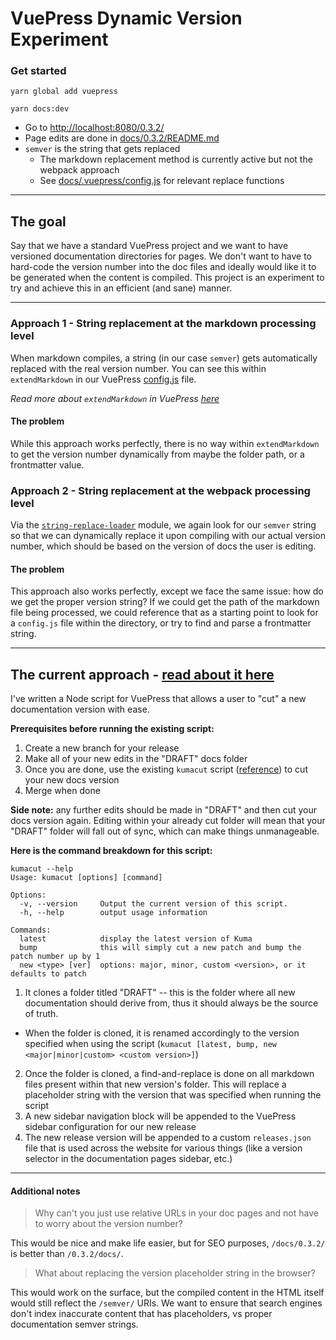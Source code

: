 # VuePress Dynamic Version Experiment

### Get started

```
yarn global add vuepress
```

```
yarn docs:dev
```

- Go to [http://localhost:8080/0.3.2/](http://localhost:8080/0.3.2/)
- Page edits are done in [docs/0.3.2/README.md](docs/0.3.2/README.md)
- `semver` is the string that gets replaced
  - The markdown replacement method is currently active but not the webpack approach
  - See [docs/.vuepress/config.js](docs/.vuepress/config.js) for relevant
    replace functions

---

## The goal
Say that we have a standard VuePress project and we want to have versioned
documentation directories for pages. We don't want to have to hard-code the
version number into the doc files and ideally would like it to be generated
when the content is compiled. This project is an experiment to try and achieve
this in an efficient (and sane) manner.

---

### Approach 1 - String replacement at the markdown processing level
When markdown compiles, a string (in our case `semver`) gets automatically
replaced with the real version number. You can see this within `extendMarkdown`
in our VuePress [config.js](docs/.vuepress/config.js) file.

*Read more about `extendMarkdown` in VuePress [here](https://vuepress.vuejs.org/config/#markdown-extendmarkdown)*

#### The problem
While this approach works perfectly, there is no way within `extendMarkdown` to
get the version number dynamically from maybe the folder path, or a frontmatter
value.

### Approach 2 - String replacement at the webpack processing level
Via the [`string-replace-loader`](https://github.com/Va1/string-replace-loader) 
module, we again look for our `semver` string so that we can dynamically replace
it upon compiling with our actual version number, which should be based on the 
version of docs the user is editing.

#### The problem
This approach also works perfectly, except we face the same issue: how do we get
the proper version string? If we could get the path of the markdown file being
processed, we could reference that as a starting point to look for a `config.js`
file within the directory, or try to find and parse a frontmatter string.

---

## The current approach - [read about it here](https://github.com/kong/kuma-website#cutting-a-new-release)
I've written a Node script for VuePress that allows a user to "cut" a new
documentation version with ease.

**Prerequisites before running the existing script:**

1. Create a new branch for your release
2. Make all of your new edits in the "DRAFT" docs folder
3. Once you are done, use the existing `kumacut` script ([reference](https://github.com/kong/kuma-website#cutting-a-new-release)) to cut your
new docs version
4. Merge when done

**Side note:** any further edits should be made in "DRAFT" and then cut your
docs version again. Editing within your already cut folder will mean that your
"DRAFT" folder will fall out of sync, which can make things unmanageable.

**Here is the command breakdown for this script:**
```
kumacut --help
Usage: kumacut [options] [command]

Options:
  -v, --version     Output the current version of this script.
  -h, --help        output usage information

Commands:
  latest            display the latest version of Kuma
  bump              this will simply cut a new patch and bump the patch number up by 1
  new <type> [ver]  options: major, minor, custom <version>, or it defaults to patch
```

1. It clones a folder titled "DRAFT" -- this is the folder where all new
documentation should derive from, thus it should always be the source of truth.
  - When the folder is cloned, it is renamed accordingly to the version specified
    when using the script (`kumacut [latest, bump, new <major|minor|custom> <custom version>]`)
2. Once the folder is cloned, a find-and-replace is done on all markdown files
present within that new version's folder. This will replace a placeholder string
with the version that was specified when running the script
3. A new sidebar navigation block will be appended to the VuePress sidebar
configuration for our new release
4. The new release version will be appended to a custom `releases.json` file that
is used across the website for various things (like a version selector in the
documentation pages sidebar, etc.)

---

#### Additional notes

> Why can't you just use relative URLs in your doc pages and not have to worry about the version number?

This would be nice and make life easier, but for SEO purposes, `/docs/0.3.2/` is
better than `/0.3.2/docs/`.

> What about replacing the version placeholder string in the browser?

This would work on the surface, but the compiled content in the HTML itself
would still reflect the `/semver/` URIs. We want to ensure that search engines
don't index inaccurate content that has placeholders, vs proper documentation
semver strings.